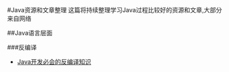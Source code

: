 #Java资源和文章整理
这篇将持续整理学习Java过程比较好的资源和文章,大部分来自网络

##Java语言层面

###反编译
* [Java开发必会的反编译知识](http://mp.weixin.qq.com/s/pb4XVcVDOIbSdX6o-dBm9A)